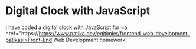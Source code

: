 # Digital Clock with JavaScript

I have coded a digital clock with JavaScript for <a href="https://https://www.patika.dev/egitimler/frontend-web-development-patikasi>Front-End Web Development</a> homework.
